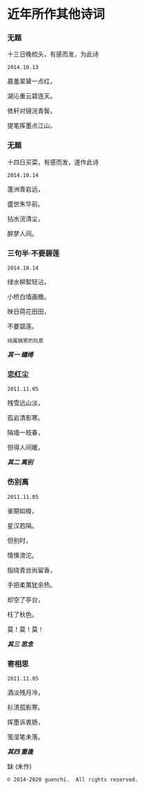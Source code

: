 # 近年所作其他诗词

### 无题

十三日晚梳头，有感而发，为此诗

`2014.10.13`

晨羞翠黛一点红，

湖沁重云碧连天。

依轩对镜浣青鬓，

提笔挥墨点江山。



### 无题

十四日买菜，有感而发，遂作此诗

`2014.10.14`

蓬洲青岩远，

盛世朱华前。

拈水浣清尘，

醉梦人间。


### 三句半·不要碧莲

`2014.10.14` 


绿水柳絮轻沾，

小桥白墙画檐。

映日荷花田田，

不要碧莲。


`纯属搞笑的玩意`

***其一 缱绻***

### 恋红尘

`2011.11.05`


残雪远山淡，

孤岩清影寒。

隔墙一枝春，

但得人间暖。

***其二 离别***

### 伤别离

`2011.11.05`


雀期如梭，

星汉若隔。

但别时，

情愫滂沱。

指绕青丝尚留香，

手把柔荑犹余热。

却空了亭台，

枉了秋色。

莫！莫！莫！

***其三 思念***

### 寄相思

`2011.11.05`


酒淡残月冷，

衫清孤影寒。

挥墨诉衷肠，

笺湿笔未落。


***其四 重逢***

缺 (未作)




```
© 2014-2020 guenchi.  All rights reserved.
```


